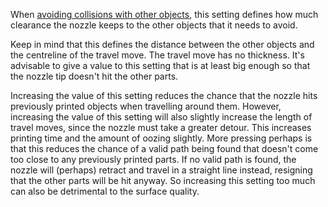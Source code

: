 When [avoiding collisions with other objects](travel_avoid_other_parts.md), this setting defines how much clearance the nozzle keeps to the other objects that it needs to avoid.

Keep in mind that this defines the distance between the other objects and the centreline of the travel move. The travel move has no thickness. It's advisable to give a value to this setting that is at least big enough so that the nozzle tip doesn't hit the other parts.

Increasing the value of this setting reduces the chance that the nozzle hits previously printed objects when travelling around them. However, increasing the value of this setting will also slightly increase the length of travel moves, since the nozzle must take a greater detour. This increases printing time and the amount of oozing slightly. More pressing perhaps is that this reduces the chance of a valid path being found that doesn't come too close to any previously printed parts. If no valid path is found, the nozzle will (perhaps) retract and travel in a straight line instead, resigning that the other parts will be hit anyway. So increasing this setting too much can also be detrimental to the surface quality.